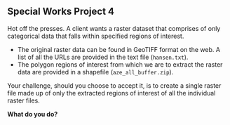 ## Special Works Project 4
Hot off the presses.
A client wants a raster dataset that comprises of only categorical data that falls within specified regions of interest.

- The original raster data can be found in GeoTIFF format on the web.
    A list of all the URLs are provided in the text file (`hansen.txt`).
- The polygon regions of interest from which we are to extract the raster data are provided in a shapefile (`aze_all_buffer.zip`).

Your challenge, should you choose to accept it, is to create a single raster file made up of only the extracted regions of interest of all the individual raster files.

**What do you do?**
